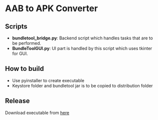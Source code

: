 # AAB to APK Converter

## Scripts
- **bundletool_bridge.py**: Backend script which handles tasks that are to be performed.
- **BundleToolGUI.py**: UI part is handled by this script which uses tkinter for GUI.

## How to build
- Use pyinstaller to create executable
- Keystore folder and bundletool jar is to be copied to distribution folder

## Release
Download executable from [here](https://www.aabtoapkconverter.com/ "AAB to APK Converter Homepage")